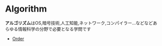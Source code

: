 # Algorithm

**アルゴリズム**はOS,暗号技術,人工知能,ネットワーク,コンパイラー...などなどあらゆる情報科学の分野で必要となる学問です

- [Order](algo01.md)
